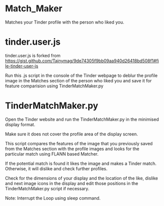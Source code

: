 # Match_Maker

Matches your Tinder profile with the person who liked you.

# tinder.user.js

tinder.user.js is forked from https://gist.github.com/Tajnymag/9de74305f9bb09aa940d26418bd508f1#file-tinder-user-js


Run this .js script in the console of the Tinder webpage to deblur the profile image in the Matches section of the person who liked you and save it for feature comparision using TinderMatchMaker.py

# TinderMatchMaker.py 

Open the Tinder website and run the TinderMatchMaker.py in the minimised display format.


Make sure it does not cover the profile area of the display screen.


This script compares the features of the image that you previously saved from the Matches section with the profile images and looks for the particular match using FLANN based Matcher.

If the potential match is found it likes the image and makes a Tinder match. Otherwise, it will dislike and check further profiles.


Check for the dimensions of your display and the location of the like, dislike and next image icons in the display and edit those positions in the TinderMatchMaker.py script if necessary.


Note: Interrupt the Loop using sleep command.

